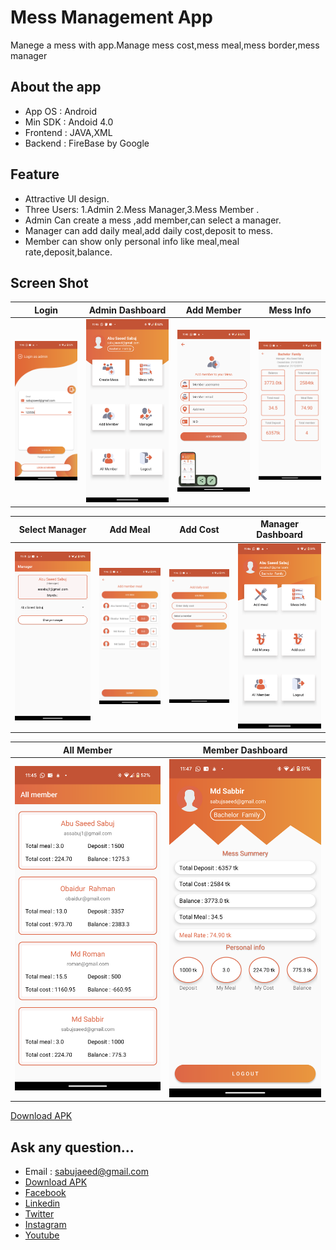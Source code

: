 # Mess Management App
Manege a mess with app.Manage mess cost,mess meal,mess border,mess manager

## About the app
* App OS : Android
* Min SDK : Andoid 4.0
* Frontend : JAVA,XML
* Backend : FireBase by Google

## Feature
* Attractive UI design.
* Three Users: 1.Admin 2.Mess Manager,3.Mess Member .
* Admin Can create a mess ,add member,can select a manager.
* Manager can add daily meal,add daily cost,deposit to mess.
* Member can show only personal info like meal,meal rate,deposit,balance.

## Screen Shot

[add_cost]: https://github.com/sabuj87/raw/blob/master/mess/add_cost.png
[add_meal]: https://github.com/sabuj87/raw/blob/master/mess/add_meal.png
[add_member]: https://github.com/sabuj87/raw/blob/master/mess/add_member.png
[admin_dash]: https://github.com/sabuj87/raw/blob/master/mess/admin_dash.png
[all_member]: https://github.com/sabuj87/raw/blob/master/mess/all_member.png
[login]: https://github.com/sabuj87/raw/blob/master/mess/login.png
[manger_dash]:https://github.com/sabuj87/raw/blob/master/mess/manger_dash.png
[member_dash]: https://github.com/sabuj87/raw/blob/master/mess/member_dash.png
[mess_info]: https://github.com/sabuj87/raw/blob/master/mess/mess_info.png
[select_manger]: https://github.com/sabuj87/raw/blob/master/mess/select_manger.png
[techerPanlen]: https://github.com/sabuj87/raw/blob/master/Attendence%20System(Scren%20sot)/techerPanlen.png
[TakeAttendence]: https://github.com/sabuj87/raw/blob/master/Attendence%20System(Scren%20sot)/TakeAttendence.png
[TeacherViewAttendance]: https://github.com/sabuj87/raw/blob/master/Attendence%20System(Scren%20sot)/TeacherViewAttendance.png
[studentViewAttendance]: https://github.com/sabuj87/raw/blob/master/Attendence%20System(Scren%20sot)/studentViewAttendance.png

|    Login      |    Admin Dashboard |  Add Member  | Mess Info |
| ------------- |:-------------: |:------:|:---------------------:|
|![alt text][login]  | ![alt text][admin_dash] | ![alt text][add_member]  | ![alt text][mess_info]|

|  Select Manager |   Add Meal | Add Cost  | Manager Dashboard|
| ------------- |:-------------: |:------:|:---------------------:|
|![alt text][select_manger]  | ![alt text][add_meal] | ![alt text][add_cost]  | ![alt text][manger_dash]|

|  All Member |   Member Dashboard 
| ------------- |:-------------: |
|![alt text][all_member] | ![alt text][member_dash] | 


[Download APK](https://mega.nz/file/EYtVTSbC#fEjOTWNa4rFdwWkqYfRbgxRJaji91kGQ48oPMItHyrk)

## Ask any question...
* Email : sabujaeed@gmail.com
* [Download APK](https://mega.nz/file/EYtVTSbC#fEjOTWNa4rFdwWkqYfRbgxRJaji91kGQ48oPMItHyrk)
* [Facebook](https://www.facebook.com/saeed.sabuj)
* [Linkedin](https://www.linkedin.com/in/sabuj87/)
* [Twitter](https://twitter.com/sabujsaeed)
* [Instagram](https://www.instagram.com/assabuj87/)
* [Youtube](https://www.youtube.com/abusaeedsabuj)
